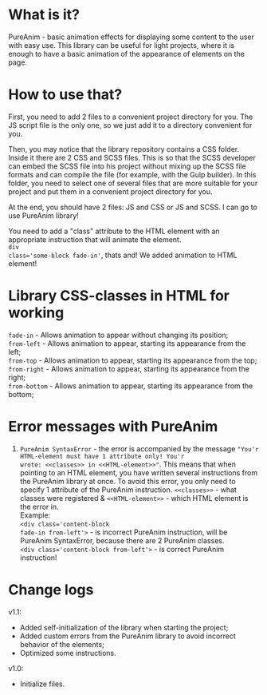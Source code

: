 # What is it?
PureAnim - basic animation effects for displaying some content to the user with easy use. This library can be useful for light projects, where it is enough to have a basic animation of the appearance of elements on the page.
# How to use that?
First, you need to add 2 files to a convenient project directory for you. The JS script file is the only one, so we just add it to a directory convenient for you.

Then, you may notice that the library repository contains a CSS folder. Inside it there are 2 CSS and SCSS files. This is so that the SCSS developer can embed the SCSS file into his project without mixing up the SCSS file formats and can compile the file (for example, with the Gulp builder). In this folder, you need to select one of several files that are more suitable for your project and put them in a convenient project directory for you.

At the end, you should have 2 files: JS and CSS or JS and SCSS. I can go to use PureAnim library!

You need to add a "class" attribute to the HTML element with an appropriate instruction that will animate the element.<br />
<code>div class='some-block fade-in'</code>, thats and! We added animation to HTML element!
# Library CSS-classes in HTML for working
<code>fade-in</code> - Allows animation to appear without changing its position;<br />
<code>from-left</code> - Allows animation to appear, starting its appearance from the left;<br />
<code>from-top</code> - Allows animation to appear, starting its appearance from the top;<br />
<code>from-right</code> - Allows animation to appear, starting its appearance from the right;<br />
<code>from-bottom</code> - Allows animation to appear, starting its appearance from the bottom;
# Error messages with PureAnim
1. <code>PureAnim SyntaxError</code> - the error is accompanied by the message <code>"You'r HTML-element must have 1 attribute only! You'r wrote: \<\<classes\>\> in \<\<HTML-element\>\>"</code>. This means that when pointing to an HTML element, you have written several instructions from the PureAnim library at once. To avoid this error, you only need to specify 1 attribute of the PureAnim instruction.
<code>\<\<classes\>\></code> - what classes were registered & <code>\<\<HTML-element\>\></code> - which HTML element is the error in.<br />
Example:<br />
<code>\<div class='content-block fade-in from-left'\></code> - is incorrect PureAnim instruction, will be PureAnim SyntaxError, because there are 2 PureAnim classes.<br />
<code>\<div class='content-block from-left'\></code> - is correct PureAnim instruction!
# Change logs
v1.1:
- Added self-initialization of the library when starting the project;
- Added custom errors from the PureAnim library to avoid incorrect behavior of the elements;
- Optimized some instructions.
  
v1.0:
- Initialize files.
